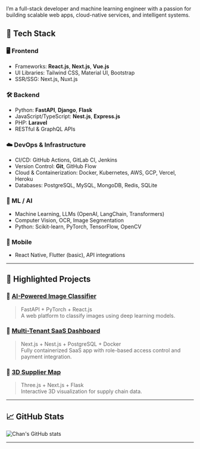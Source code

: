 
I’m a full-stack developer and machine learning engineer with a passion for building scalable web apps, cloud-native services, and intelligent systems.

## 🚀 Tech Stack

### 🖥 Frontend
- Frameworks: **React.js**, **Next.js**, **Vue.js**
- UI Libraries: Tailwind CSS, Material UI, Bootstrap
- SSR/SSG: Next.js, Nuxt.js

### 🛠 Backend
- Python: **FastAPI**, **Django**, **Flask**
- JavaScript/TypeScript: **Nest.js**, **Express.js**
- PHP: **Laravel**
- RESTful & GraphQL APIs

### ☁️ DevOps & Infrastructure
- CI/CD: GitHub Actions, GitLab CI, Jenkins
- Version Control: **Git**, GitHub Flow
- Cloud & Containerization: Docker, Kubernetes, AWS, GCP, Vercel, Heroku
- Databases: PostgreSQL, MySQL, MongoDB, Redis, SQLite

### 🤖 ML / AI
- Machine Learning, LLMs (OpenAI, LangChain, Transformers)
- Computer Vision, OCR, Image Segmentation
- Python: Scikit-learn, PyTorch, TensorFlow, OpenCV

### 📱 Mobile
- React Native, Flutter (basic), API integrations

---

## 📂 Highlighted Projects

### 🔷 [AI-Powered Image Classifier](https://github.com/your-username/image-classifier)
> FastAPI + PyTorch + React.js  
A web platform to classify images using deep learning models.

### 🔷 [Multi-Tenant SaaS Dashboard](https://github.com/your-username/saas-dashboard)
> Next.js + Nest.js + PostgreSQL + Docker  
Fully containerized SaaS app with role-based access control and payment integration.

### 🔷 [3D Supplier Map](https://github.com/your-username/3d-supplier-map)
> Three.js + Next.js + Flask  
Interactive 3D visualization for supply chain data.

---

## 📈 GitHub Stats

![Chan's GitHub stats](https://github-readme-stats.vercel.app/api?username=your-username&show_icons=true&theme=default)

---

